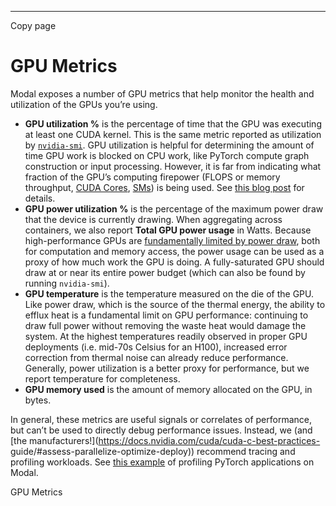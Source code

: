 * * *

Copy page

# GPU Metrics

Modal exposes a number of GPU metrics that help monitor the health and
utilization of the GPUs you’re using.

  * **GPU utilization %** is the percentage of time that the GPU was executing at least one CUDA kernel. This is the same metric reported as utilization by [`nvidia-smi`](/gpu-glossary/host-software/nvidia-smi). GPU utilization is helpful for determining the amount of time GPU work is blocked on CPU work, like PyTorch compute graph construction or input processing. However, it is far from indicating what fraction of the GPU’s computing firepower (FLOPS or memory throughput, [CUDA Cores](/gpu-glossary/device-hardware/cuda-core), [SMs](/gpu-glossary/device-hardware/streaming-multiprocessor)) is being used. See [this blog post](https://arthurchiao.art/blog/understanding-gpu-performance) for details.
  * **GPU power utilization %** is the percentage of the maximum power draw that the device is currently drawing. When aggregating across containers, we also report **Total GPU power usage** in Watts. Because high-performance GPUs are [fundamentally limited by power draw](https://www.thonking.ai/p/strangely-matrix-multiplications), both for computation and memory access, the power usage can be used as a proxy of how much work the GPU is doing. A fully-saturated GPU should draw at or near its entire power budget (which can also be found by running `nvidia-smi`).
  * **GPU temperature** is the temperature measured on the die of the GPU. Like power draw, which is the source of the thermal energy, the ability to efflux heat is a fundamental limit on GPU performance: continuing to draw full power without removing the waste heat would damage the system. At the highest temperatures readily observed in proper GPU deployments (i.e. mid-70s Celsius for an H100), increased error correction from thermal noise can already reduce performance. Generally, power utilization is a better proxy for performance, but we report temperature for completeness.
  * **GPU memory used** is the amount of memory allocated on the GPU, in bytes.

In general, these metrics are useful signals or correlates of performance, but
can’t be used to directly debug performance issues. Instead, we (and [the
manufacturers!](https://docs.nvidia.com/cuda/cuda-c-best-practices-
guide/#assess-parallelize-optimize-deploy)) recommend tracing and profiling
workloads. See [this example](/docs/examples/torch_profiling) of profiling
PyTorch applications on Modal.

GPU Metrics
